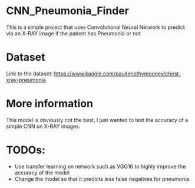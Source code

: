 # CNN_Pneumonia_Finder
This is a simple project that uses Convolutional Neural Network to predict via an X-RAY image if the patient has Pneumonia or not.

# Dataset
Link to the dataset: https://www.kaggle.com/paultimothymooney/chest-xray-pneumonia

# More information
This model is obviously not the best, I just wanted to test the accuracy of a simple CNN on X-RAY images.

# TODOs:
* Use transfer learning on network such as VGG16 to highly improve the accuracy of the model
* Change the model so that it predicts less false negatives for pneumonia
